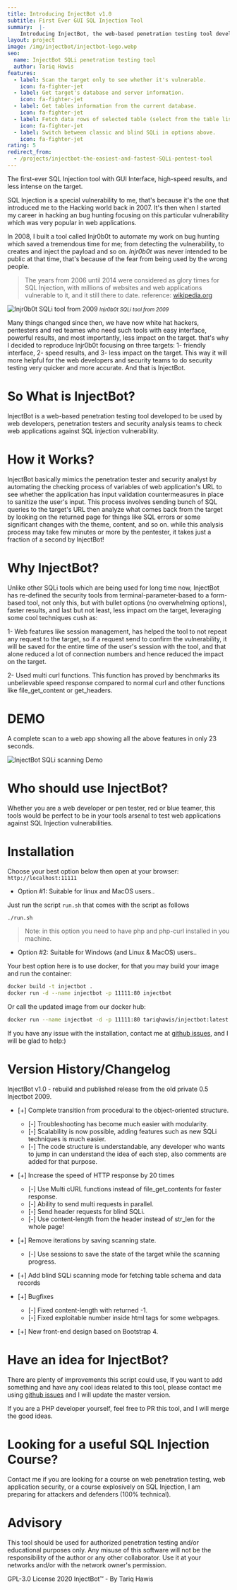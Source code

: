 ```yaml
---
title: Introducing InjectBot v1.0
subtitle: First Ever GUI SQL Injection Tool
summary:  |-
    Introducing InjectBot, the web-based penetration testing tool developed to be used by web developers, penetration testers and security analysis teams to check web applications against SQL injection vulnerability.
layout: project
image: /img/injectbot/injectbot-logo.webp
seo:
  name: InjectBot SQLi penetration testing tool
  author: Tariq Hawis
features:
  - label: Scan the target only to see whether it's vulnerable.
    icon: fa-fighter-jet
  - label: Get target's database and server information.
    icon: fa-fighter-jet
  - label: Get tables information from the current database.
    icon: fa-fighter-jet
  - label: Fetch data rows of selected table (select from the table list saved previously).
    icon: fa-fighter-jet
  - label: Switch between classic and blind SQLi in options above.
    icon: fa-fighter-jet
rating: 5
redirect_from:
  - /projects/injectbot-the-easiest-and-fastest-SQLi-pentest-tool
---
```


The first-ever SQL Injection tool with GUI Interface, high-speed results, and less intense on the target.

SQL Injection is a special vulnerability to me, that's because it's the one that introduced me to the Hacking world back in 2007. It's then when I started my career in hacking an bug hunting focusing on this particular vulnerability which was very popular in web applications.

In 2008, I built a tool called Injr0b0t to automate my work on bug hunting which saved a tremendous time for me; from detecting the vulnerability, to creates and inject the payload and so on. _Injr0b0t_ was never intended to be public at that time, that's because of the fear from being used by the wrong people.

> The years from 2006 until 2014 were considered as glory times for SQL Injection, with millions of websites and web applications vulnerable to it, and it still there to date. reference: [wikipedia.org](https://en.wikipedia.org/wiki/SQL_injection#Examples)

![Injr0b0t SQLi tool from 2009](/img/injectbot/injrobot.webp)
<small>_Injr0b0t SQLi tool from 2009_</small>

Many things changed since then, we have now white hat hackers, pentesters and red teames who need such tools with easy interface, powerful results, and most importantly, less impact on the target. that's why I decided to reproduce Injr0b0t focusing on three targets: 1- friendly interface, 2- speed results, and 3- less impact on the target. This way it will more helpful for the web developers and security teams to do security testing very quicker and more accurate. And that is InjectBot.

# So What is InjectBot?

InjectBot is a web-based penetration testing tool developed to be used by web developers, penetration testers and security analysis teams to check web applications against SQL injection vulnerability.

# How it Works?

InjectBot basically mimics the penetration tester and security analyst by automating the checking process of variables of web application's URL to see whether the application has input validation countermeasures in place to sanitize the user's input. This process involves sending bunch of SQL queries to the target's URL then analyze what comes back from the target by looking on the returned page for things like SQL errors or some significant changes with the theme, content, and so on. while this analysis process may take few minutes or more by the pentester, it takes just a fraction of a second by InjectBot!

# Why InjectBot?

Unlike other SQLi tools which are being used for long time now, InjectBot has re-defined the security tools from terminal-parameter-based to a form-based tool, not only this, but with bullet options (no overwhelming options), faster results, and last but not least, less impact om the target, leveraging some cool techniques cush as:

1- Web features like session management, has helped the tool to not repeat any request to the target, so if a request send to confirm the vulnerability, it will be saved for the entire time of the user's session with the tool, and that alone reduced a lot of connection numbers and hence reduced the impact on the target.

2- Used multi curl functions. This function has proved by benchmarks its unbelievable speed response compared to normal curl and other functions like file_get_content or get_headers.

# DEMO

A complete scan to a web app showing all the above features in only 23 seconds.

![InjectBot SQLi scanning Demo](https://www.tariqhawis.com/img/injectbot/injectbot-demo.gif)

# Who should use InjectBot?

Whether you are a web developer or pen tester, red or blue teamer, this tools would be perfect to be in your tools arsenal to test web applications against SQL Injection vulnerabilities.

# Installation

Choose your best option below then open at your browser: `http://localhost:11111`

- Option #1: Suitable for linux and MacOS users..

Just run the script `run.sh` that comes with the script as follows

```bash
./run.sh
```

> Note: in this option you need to have php and php-curl installed in you machine.

- Option #2: Suitable for Windows (and Linux & MacOS) users..

Your best option here is to use docker, for that you may build your image and run the container:

```bash
docker build -t injectbot .
docker run -d --name injectbot -p 11111:80 injectbot
```

Or call the updated image from our docker hub:

```bash
docker run --name injectbot -d -p 11111:80 tariqhawis/injectbot:latest
```

If you have any issue with the installation, contact me at [github issues](https://github.com/tariqhawis/injectbot/issues), and I will be glad to help:)

# Version History/Changelog

InjectBot v1.0 - rebuild and published release from the old private 0.5 Injectbot 2009.

- [+] Complete transition from procedural to the object-oriented structure.

  - [-] Troubleshooting has become much easier with modularity.
  - [-] Scalability is now possible, adding features such as new SQLi techniques is much easier.
  - [-] The code structure is understandable, any developer who wants to jump in can understand the idea of each step, also comments are added for that purpose.

- [+] Increase the speed of HTTP response by 20 times

  - [-] Use Multi cURL functions instead of file_get_contents for faster response.
  - [-] Ability to send multi requests in parallel.
  - [-] Send header requests for blind SQLi.
  - [-] Use content-length from the header instead of str_len for the whole page!

- [+] Remove iterations by saving scanning state.

  - [-] Use sessions to save the state of the target while the scanning progress.

- [+] Add blind SQLi scanning mode for fetching table schema and data records

- [+] Bugfixes

  - [-] Fixed content-length with returned -1.
  - [-] Fixed exploitable number inside html tags for some webpages.

- [+] New front-end design based on Bootstrap 4.

# Have an idea for InjectBot?

There are plenty of improvements this script could use, If you want to add something and have any cool ideas related to this tool, please contact me using [github issues](https://github.com/tariqhawis/injectbot/issues) and I will update the master version.

If you are a PHP developer yourself, feel free to PR this tool, and I will merge the good ideas.

# Looking for a useful SQL Injection Course?

Contact me if you are looking for a course on web penetration testing, web application security, or a course explosively on SQL Injection, I am preparing for attackers and defenders (100% technical).

# Advisory

This tool should be used for authorized penetration testing and/or educational purposes only.
Any misuse of this software will not be the responsibility of the author or any other collaborator.
Use it at your networks and/or with the network owner's permission.

GPL-3.0 License 2020 InjectBot&trade; - By Tariq Hawis
